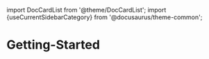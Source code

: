 import DocCardList from '@theme/DocCardList';
import {useCurrentSidebarCategory} from '@docusaurus/theme-common';

# Getting-Started

<DocCardList items={useCurrentSidebarCategory().items}/>
